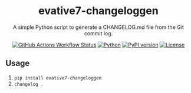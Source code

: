 <div align="center">

# evative7-changeloggen

A simple Python script to generate a CHANGELOG.md file from the Git commit log.

[![GitHub Actions Workflow Status](https://img.shields.io/github/actions/workflow/status/EvATive7/evative7-changeloggen/package.yml)](https://github.com/EvATive7/evative7-changeloggen/actions)
[![Python](https://img.shields.io/pypi/pyversions/evative7-changeloggen)](https://badge.fury.io/py/evative7-changeloggen)
[![PyPI version](https://badge.fury.io/py/evative7-changeloggen.svg)](https://badge.fury.io/py/evative7-changeloggen)
[![License](https://img.shields.io/github/license/EvATive7/evative7-changeloggen.svg)](https://pypi.org/project/evative7-changeloggen/)

</div>

## Usage

1. `pip install evative7-changeloggen`
2. `changelog .`
